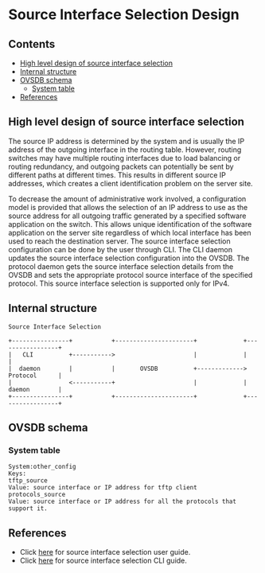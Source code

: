 # Source Interface Selection Design

## Contents
   - [High level design of source interface selection](#high-level-design-of-source-interface-selection)
   - [Internal structure](#internal-structure)
   - [OVSDB schema](#ovsdb-schema)
       - [System table](#system-table)
   - [References](#references)

## High level design of source interface selection

The source IP address is determined by the system and is usually the IP address of the outgoing interface in the routing table. However, routing switches may have multiple routing interfaces due to load balancing or routing redundancy, and outgoing packets can potentially be sent by different paths at different times. This results in different source IP addresses, which creates a client identification problem on the server site.

To decrease the amount of administrative work involved, a configuration model is provided that allows the selection of an IP address to use as the source address for all outgoing traffic generated by a specified software application on the switch. This allows unique identification of the software application on the server site regardless of which local interface has been used to reach the destination server.
The source interface selection configuration can be done by the user through CLI. The CLI daemon updates the source interface selection configuration into the OVSDB.
The protocol daemon gets the source interface selection details from the OVSDB and sets the appropriate protocol source interface of the specified protocol.
This source interface selection is supported only for IPv4.


## Internal structure

```ditaa
Source Interface Selection

+----------------+           +----------------------+             +-----------------+
|   CLI          +----------->                      |             |                 |
|  daemon        |           |       OVSDB          +------------->   Protocol      |
|                <-----------+                      |             |   daemon        |
+----------------+           +----------------------+             +-----------------+
```

## OVSDB schema
### System table
```
System:other_config
Keys:
tftp_source
Value: source interface or IP address for tftp client
protocols_source
Value: source interface or IP address for all the protocols that support it.
```

## References
* Click [here](documents/user/source_interface_user_guide) for source interface selection user guide.
* Click [here](documents/user/source_interface_cli) for source interface selection CLI guide.
